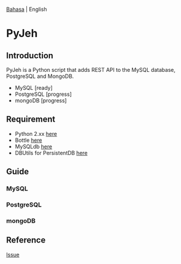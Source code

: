 [Bahasa](/README.md) | English
# PyJeh

## Introduction
PyJeh is a Python script that adds REST API to the MySQL database, PostgreSQL and MongoDB.

  - MySQL [ready]
  - PostgreSQL [progress]
  - mongoDB [progress]

## Requirement

  - Python 2.xx [here](https://docs.python.org/2/)
  - Bottle [here](https://bottlepy.org/docs/dev/)
  - MySQLdb [here](https://dev.mysql.com/doc/connector-python/en/)
  - DBUtils for PersistentDB [here](https://github.com/Cito/DBUtils)

## Guide

 ### MySQL 
 
 ### PostgreSQL

 ### mongoDB


## Reference


[Issue](https://github.com/fuadsuyudi/pyjeh-api/issues)